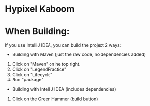 # Hypixel Kaboom

# When Building:
If you use IntelliJ IDEA, you can build the project 2 ways:

- Building with Maven (just the raw code, no dependencies added)
1. Click on "Maven" on he top right.
2. Click on "LegendPractice"
3. Click on "Lifecycle"
4. Run "package"

- Building with IntelliJ IDEA (includes dependencies)
1. Click on the Green Hammer (build button)
